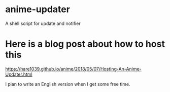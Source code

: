 # anime-updater
A shell script for update and notifier

# Here is a blog post about how to host this
https://hare1039.github.io/anime/2018/05/07/Hosting-An-Anime-Updater.html

I plan to write an English version when I get some free time.
